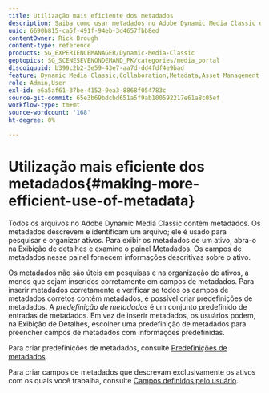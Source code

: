 ```yaml
---
title: Utilização mais eficiente dos metadados
description: Saiba como usar metadados no Adobe Dynamic Media Classic de maneira mais eficiente.
uuid: 6690b815-ca5f-491f-94eb-3d4657fbb8ed
contentOwner: Rick Brough
content-type: reference
products: SG_EXPERIENCEMANAGER/Dynamic-Media-Classic
geptopics: SG_SCENESEVENONDEMAND_PK/categories/media_portal
discoiquuid: b399c2b2-3e59-43e7-aa7d-dd4fdf4e9bad
feature: Dynamic Media Classic,Collaboration,Metadata,Asset Management
role: Admin,User
exl-id: e6a5af61-37be-4152-9ea3-8868f054783c
source-git-commit: 65e3b69bdcbd651a5f9ab100592217e61a8c05ef
workflow-type: tm+mt
source-wordcount: '168'
ht-degree: 0%

---
```


# Utilização mais eficiente dos metadados{#making-more-efficient-use-of-metadata}

Todos os arquivos no Adobe Dynamic Media Classic contêm metadados. Os metadados descrevem e identificam um arquivo; ele é usado para pesquisar e organizar ativos. Para exibir os metadados de um ativo, abra-o na Exibição de detalhes e examine o painel Metadados. Os campos de metadados nesse painel fornecem informações descritivas sobre o ativo.

Os metadados não são úteis em pesquisas e na organização de ativos, a menos que sejam inseridos corretamente em campos de metadados. Para inserir metadados corretamente e verificar se todos os campos de metadados corretos contêm metadados, é possível criar predefinições de metadados. A *predefinição de metadados* é um conjunto predefinido de entradas de metadados. Em vez de inserir metadados, os usuários podem, na Exibição de Detalhes, escolher uma predefinição de metadados para preencher campos de metadados com informações predefinidas.

Para criar predefinições de metadados, consulte [Predefinições de metadados](application-setup.md#metadata_presets).

Para criar campos de metadados que descrevam exclusivamente os ativos com os quais você trabalha, consulte [Campos definidos pelo usuário](application-setup.md#user_defined_fields).
